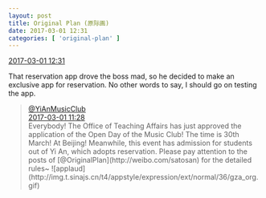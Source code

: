 ```yaml
---
layout: post
title: Original Plan (原际画)
date: 2017-03-01 12:31
categories: [ 'original-plan' ]
---
```


<div class="weibo-info">
  <a href="http://weibo.com/5626539553/ExLk0hkN2">2017-03-01 12:31</a>
</div>

That reservation app drove the boss mad, so he decided to make an exclusive app for reservation. No other words to say, I should go on testing the app.

<!-- more -->

> <div class="weibo-post-name">
>   <a href="http://weibo.com/u/6094546964">@YiAnMusicClub</a>
> </div>
> <div class="weibo-info">
>   <a href="http://weibo.com/6094546964/ExKUptQcH">2017-03-01 11:28</a>
> </div>  
> Everybody! The Office of Teaching Affairs has just approved the application of the Open Day of the Music Club! The time is 30th March! At Beijing! Meanwhile, this event has admission for students out of Yi An, which adopts reservation. Please pay attention to the posts of [@OriginalPlan](http://weibo.com/satosan) for the detailed rules~ ![applaud](http://img.t.sinajs.cn/t4/appstyle/expression/ext/normal/36/gza_org.gif)
